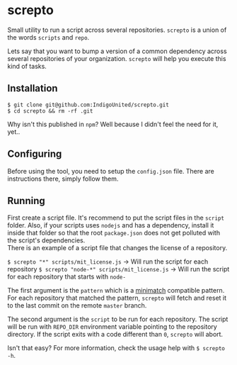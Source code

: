 # screpto

Small utility to run a script across several repositories. `screpto` is a union of the words `scripts` and `repo`.

Lets say that you want to bump a version of a common dependency across several repositories of your organization. `screpto` will help you execute this kind of tasks.


## Installation

`$ git clone git@github.com:IndigoUnited/screpto.git`   
`$ cd screpto && rm -rf .git`

Why isn't this published in `npm`? Well because I didn't feel the need for it, yet..


## Configuring

Before using the tool, you need to setup the `config.json` file.
There are instructions there, simply follow them.


## Running

First create a script file. It's recommend to put the script files in the `script` folder. Also, if your scripts uses `nodejs` and has a dependency, install it inside that folder so that the root `package.json` does not get polluted with the script's dependencies.   
There is an example of a script file that changes the license of a repository.

`$ screpto "*" scripts/mit_license.js` -> Will run the script for each repository
`$ screpto "node-*" scripts/mit_license.js` -> Will run the script for each repository that starts with `node-`

The first argument is the `pattern` which is a [minimatch](https://github.com/isaacs/minimatch) compatible pattern. For each repository that matched the pattern, `screpto` will fetch and reset it to the last commit on the remote `master` branch.

The second argument is the `script` to be run for each repository. The script will be run with `REPO_DIR` environment variable pointing to the repository directory. If the script exits with a code different than `0`, `screpto` will abort.

Isn't that easy? For more information, check the usage help with `$ screpto -h`.
